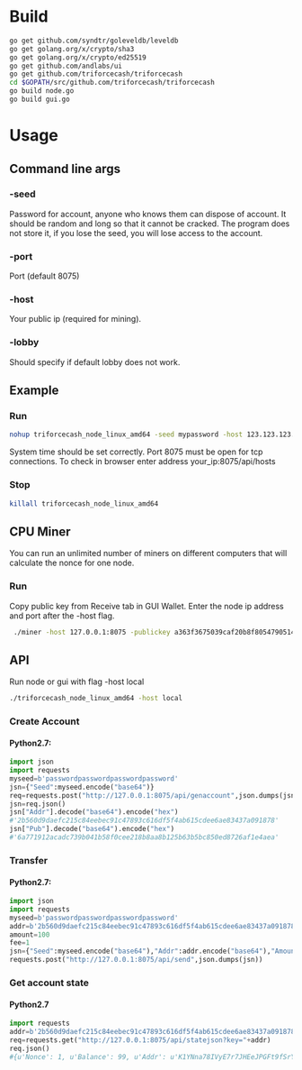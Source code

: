 # Build
```bash
go get github.com/syndtr/goleveldb/leveldb
go get golang.org/x/crypto/sha3
go get golang.org/x/crypto/ed25519
go get github.com/andlabs/ui
go get github.com/triforcecash/triforcecash
cd $GOPATH/src/github.com/triforcecash/triforcecash
go build node.go
go build gui.go
```
# Usage
## Command line args
### -seed 
Password for account, anyone who knows them can dispose of account.
It should be random and long so that it cannot be cracked.
The program does not store it, if you lose the seed, you will lose access to the account.
### -port
Port (default 8075) 
### -host
Your public ip (required for mining).
### -lobby
Should specify if default lobby does not work.
## Example
### Run
```bash
nohup triforcecash_node_linux_amd64 -seed mypassword -host 123.123.123.123 & 
```
System time should be set correctly.
Port 8075 must be open for tcp connections.
To check in browser enter address your_ip:8075/api/hosts
### Stop
```bash
killall triforcecash_node_linux_amd64 
```
## CPU Miner
You can run an unlimited number of miners on different computers that will calculate the nonce for one node.
### Run
Copy public key from Receive tab in GUI Wallet.
Enter the node ip address and port after the -host flag.
```bash
 ./miner -host 127.0.0.1:8075 -publickey a363f3675039caf20b8f805479051482e3c87b69d39b9b94f568778e8335a586 -threads 6
```
## API
Run node or gui with flag -host local
```bash
./triforcecash_node_linux_amd64 -host local
```
### Create Account

#### Python2.7:
```python
import json
import requests
myseed=b'passwordpasswordpasswordpassword'
jsn={"Seed":myseed.encode("base64")}
req=requests.post("http://127.0.0.1:8075/api/genaccount",json.dumps(jsn))
jsn=req.json()
jsn["Addr"].decode("base64").encode("hex")
#'2b560d9daefc215c84eebec91c47893c616df5f4ab615cdee6ae83437a091878'
jsn["Pub"].decode("base64").encode("hex")
#'6a771912acadc739b041b58f0cee218b8aa8b125b63b5bc850ed8726af1e4aea'
```


### Transfer

#### Python2.7:
```python
import json
import requests
myseed=b'passwordpasswordpasswordpassword'
addr=b'2b560d9daefc215c84eebec91c47893c616df5f4ab615cdee6ae83437a091878'.decode("hex")
amount=100
fee=1
jsn={"Seed":myseed.encode("base64"),"Addr":addr.encode("base64"),"Amount":amount,"Fee":fee}
requests.post("http://127.0.0.1:8075/api/send",json.dumps(jsn))
```
### Get account state
#### Python2.7
```python
import requests
addr=b'2b560d9daefc215c84eebec91c47893c616df5f4ab615cdee6ae83437a091878'
req=requests.get("http://127.0.0.1:8075/api/statejson?key="+addr)
req.json()
#{u'Nonce': 1, u'Balance': 99, u'Addr': u'K1YNna78IVyE7r7JHEeJPGFt9fSrYVze5q6DQ3oJGHg=', u'LastBlockId': 838}

